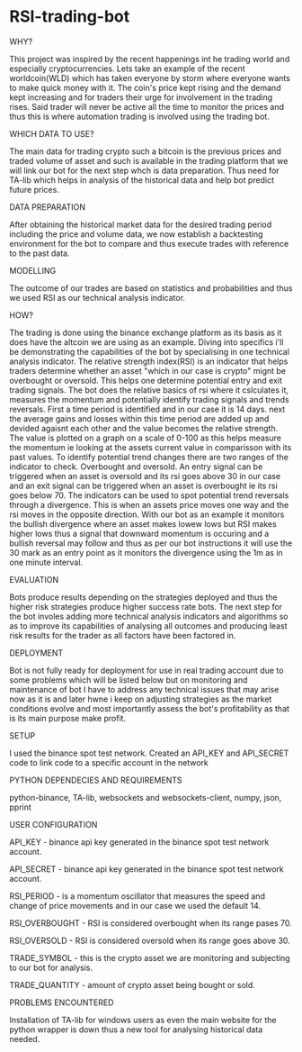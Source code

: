 # RSI-trading-bot
WHY?

This project was inspired by the recent happenings int he trading world and especially cryptocurrencies. Lets take an example of the recent worldcoin(WLD) which has taken everyone by storm where everyone wants to make quick money with it. The coin's price kept rising and the demand kept increasing and for traders their urge for involvement in the trading rises. Said trader will never be active all the time to monitor the prices and thus this is where automation trading is involved using the trading bot.


WHICH DATA TO USE?

The main data for trading crypto such a bitcoin is the previous prices and traded volume of asset  and such is available in the trading platform that we will link our bot for the next step whch is data preparation. Thus need for TA-lib which helps in analysis of the historical data and help bot predict future prices.


DATA PREPARATION

After obtaining the historical market data for the desired trading period including the price and volume data, we now establish a backtesting environment for the bot to compare and thus execute trades with reference to the past data.


MODELLING

The outcome of our trades are based on statistics and probabilities and thus we used RSI as our technical analysis indicator.


HOW?

The trading is done using the binance exchange platform as its basis as it does have the altcoin we are using as an example. Diving into specifics i'll be demonstrating the capabilities of the bot by specialising in one technical analysis indicator. The relative strength index(RSI) is an indicator that helps traders determine whether an asset "which in our case is crypto" mignt be overbought or oversold. This helps one determine potential entry and exit trading signals. The bot does the relative basics of rsi where it cslculates it, measures the momentum and potentially identify trading signals and trends reversals. First a time period is identified and in our case it is 14 days. next the average gains and losses within this time period are added up and devided agaisnt each other and the value becomes the relative strength. The value is plotted on a graph on a scale of 0-100 as this helps measure the momentum ie looking at the assets current value in comparisson with its past values. To identify potential trend changes there are two ranges of the indicator to check. Overbought and oversold. An entry signal can be triggered when an asset is oversold and its rsi goes above 30 in our case and an exit signal can be triggered when an asset is overbought ie its rsi goes below 70. The indicators can be used to spot potential trend reversals through a divergence. This is when an assets price moves one way and the rsi moves in the opposite direction. With our bot as an example it monitors the bullish divergence where an asset makes lowew lows but RSI makes higher lows thus a signal that downward momentum is occuring and a bullish reversal may follow and thus as per our bot instructions it will use the 30 mark as an entry point as it monitors the divergence using the 1m as in one minute interval. 


EVALUATION

Bots produce results depending on the strategies deployed and thus the higher risk strategies produce higher success rate bots. The next step for the bot involes adding more technical analysis indicators and algorithms so as  to improve its capabilities of analysing all outcomes and producing least risk results for the trader as all factors have been factored in.


DEPLOYMENT

Bot is not fully ready for deployment for use in real trading account due to some problems which will be listed below but on monitoring and maintenance of bot I have  to address any technical issues that may arise now as it is and later hwne i keep on adjusting strategies as the market conditions evolve and most importantly assess the bot's profitability as that is its main purpose make profit.


SETUP

I used the binance spot test network.
Created an API_KEY and API_SECRET code to link code to a specific account in the network 


PYTHON DEPENDECIES AND REQUIREMENTS

python-binance, TA-lib, websockets and websockets-client, numpy, json, pprint


USER CONFIGURATION

API_KEY - binance api key generated in the binance spot test network account.

API_SECRET - binance api key generated in the binance spot test network account.

RSI_PERIOD - is a momentum oscillator that measures the speed and change of price movements and in our case we used the default 14.

RSI_OVERBOUGHT - RSI is considered overbought when its range pases 70.

RSI_OVERSOLD - RSI is considered oversold when its range goes above 30.

TRADE_SYMBOL - this is the crypto asset we are monitoring and subjecting to our bot for analysis.

TRADE_QUANTITY - amount of crypto asset being bought or sold.


PROBLEMS ENCOUNTERED

Installation of TA-lib for windows users as even the main website for the python wrapper is down thus a new tool for analysing historical data needed.	


